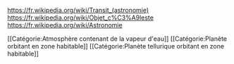 https://fr.wikipedia.org/wiki/Transit_(astronomie)
https://fr.wikipedia.org/wiki/Objet_c%C3%A9leste
https://fr.wikipedia.org/wiki/Astronomie

[[Catégorie:Atmosphère contenant de la vapeur d'eau]]
[[Catégorie:Planète orbitant en zone habitable]]
[[Catégorie:Planète tellurique orbitant en zone habitable]]
